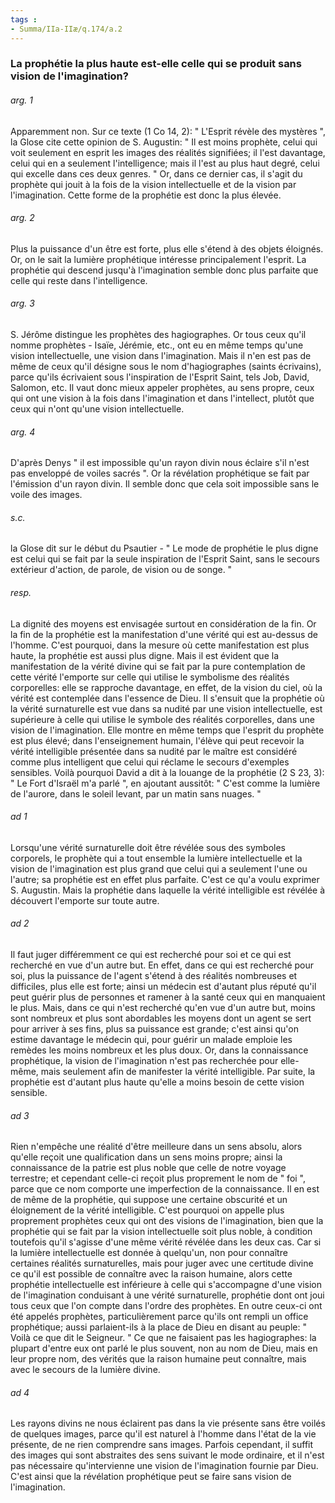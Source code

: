 ```yaml
---
tags : 
- Summa/IIa-IIæ/q.174/a.2
---
```


### La prophétie la plus haute est-elle celle qui se produit sans vision de l'imagination?

###### arg. 1
Apparemment non. Sur ce texte (1 Co 14, 2): " L'Esprit révèle des mystères ", la Glose cite cette opinion de S. Augustin: " Il est moins prophète, celui qui voit seulement en esprit les images des réalités signifiées; il l'est davantage, celui qui en a seulement l'intelligence; mais il l'est au plus haut degré, celui qui excelle dans ces deux genres. " Or, dans ce dernier cas, il s'agit du prophète qui jouit à la fois de la vision intellectuelle et de la vision par l'imagination. Cette forme de la prophétie est donc la plus élevée. 

###### arg. 2
Plus la puissance d'un être est forte, plus elle s'étend à des objets éloignés. Or, on le sait la lumière prophétique intéresse principalement l'esprit. La prophétie qui descend jusqu'à l'imagination semble donc plus parfaite que celle qui reste dans l'intelligence. 

###### arg. 3
S. Jérôme distingue les prophètes des hagiographes. Or tous ceux qu'il nomme prophètes - Isaïe, Jérémie, etc., ont eu en même temps qu'une vision intellectuelle, une vision dans l'imagination. Mais il n'en est pas de même de ceux qu'il désigne sous le nom d'hagiographes (saints écrivains), parce qu'ils écrivaient sous l'inspiration de l'Esprit Saint, tels Job, David, Salomon, etc. Il vaut donc mieux appeler prophètes, au sens propre, ceux qui ont une vision à la fois dans l'imagination et dans l'intellect, plutôt que ceux qui n'ont qu'une vision intellectuelle. 

###### arg. 4
D'après Denys " il est impossible qu'un rayon divin nous éclaire s'il n'est pas enveloppé de voiles sacrés ". Or la révélation prophétique se fait par l'émission d'un rayon divin. Il semble donc que cela soit impossible sans le voile des images. 

###### s.c.
la Glose dit sur le début du Psautier - " Le mode de prophétie le plus digne est celui qui se fait par la seule inspiration de l'Esprit Saint, sans le secours extérieur d'action, de parole, de vision ou de songe. " 

###### resp.
La dignité des moyens est envisagée surtout en considération de la fin. Or la fin de la prophétie est la manifestation d'une vérité qui est au-dessus de l'homme. C'est pourquoi, dans la mesure où cette manifestation est plus haute, la prophétie est aussi plus digne. Mais il est évident que la manifestation de la vérité divine qui se fait par la pure contemplation de cette vérité l'emporte sur celle qui utilise le symbolisme des réalités corporelles: elle se rapproche davantage, en effet, de la vision du ciel, où la vérité est contemplée dans l'essence de Dieu. Il s'ensuit que la prophétie où la vérité surnaturelle est vue dans sa nudité par une vision intellectuelle, est supérieure à celle qui utilise le symbole des réalités corporelles, dans une vision de l'imagination. Elle montre en même temps que l'esprit du prophète est plus élevé; dans l'enseignement humain, l'élève qui peut recevoir la vérité intelligible présentée dans sa nudité par le maître est considéré comme plus intelligent que celui qui réclame le secours d'exemples sensibles. Voilà pourquoi David a dit à la louange de la prophétie (2 S 23, 3): " Le Fort d'Israël m'a parlé ", en ajoutant aussitôt: " C'est comme la lumière de l'aurore, dans le soleil levant, par un matin sans nuages. " 

###### ad 1
Lorsqu'une vérité surnaturelle doit être révélée sous des symboles corporels, le prophète qui a tout ensemble la lumière intellectuelle et la vision de l'imagination est plus grand que celui qui a seulement l'une ou l'autre; sa prophétie est en effet plus parfaite. C'est ce qu'a voulu exprimer S. Augustin. Mais la prophétie dans laquelle la vérité intelligible est révélée à découvert l'emporte sur toute autre. 

###### ad 2
Il faut juger différemment ce qui est recherché pour soi et ce qui est recherché en vue d'un autre but. En effet, dans ce qui est recherché pour soi, plus la puissance de l'agent s'étend à des réalités nombreuses et difficiles, plus elle est forte; ainsi un médecin est d'autant plus réputé qu'il peut guérir plus de personnes et ramener à la santé ceux qui en manquaient le plus. Mais, dans ce qui n'est recherché qu'en vue d'un autre but, moins sont nombreux et plus sont abordables les moyens dont un agent se sert pour arriver à ses fins, plus sa puissance est grande; c'est ainsi qu'on estime davantage le médecin qui, pour guérir un malade emploie les remèdes les moins nombreux et les plus doux. Or, dans la connaissance prophétique, la vision de l'imagination n'est pas recherchée pour elle-même, mais seulement afin de manifester la vérité intelligible. Par suite, la prophétie est d'autant plus haute qu'elle a moins besoin de cette vision sensible. 

###### ad 3
Rien n'empêche une réalité d'être meilleure dans un sens absolu, alors qu'elle reçoit une qualification dans un sens moins propre; ainsi la connaissance de la patrie est plus noble que celle de notre voyage terrestre; et cependant celle-ci reçoit plus proprement le nom de " foi ", parce que ce nom comporte une imperfection de la connaissance. Il en est de même de la prophétie, qui suppose une certaine obscurité et un éloignement de la vérité intelligible. C'est pourquoi on appelle plus proprement prophètes ceux qui ont des visions de l'imagination, bien que la prophétie qui se fait par la vision intellectuelle soit plus noble, à condition toutefois qu'il s'agisse d'une même vérité révélée dans les deux cas. Car si la lumière intellectuelle est donnée à quelqu'un, non pour connaître certaines réalités surnaturelles, mais pour juger avec une certitude divine ce qu'il est possible de connaître avec la raison humaine, alors cette prophétie intellectuelle est inférieure à celle qui s'accompagne d'une vision de l'imagination conduisant à une vérité surnaturelle, prophétie dont ont joui tous ceux que l'on compte dans l'ordre des prophètes. En outre ceux-ci ont été appelés prophètes, particulièrement parce qu'ils ont rempli un office prophétique; aussi parlaient-ils à la place de Dieu en disant au peuple: " Voilà ce que dit le Seigneur. " Ce que ne faisaient pas les hagiographes: la plupart d'entre eux ont parlé le plus souvent, non au nom de Dieu, mais en leur propre nom, des vérités que la raison humaine peut connaître, mais avec le secours de la lumière divine. 

###### ad 4
Les rayons divins ne nous éclairent pas dans la vie présente sans être voilés de quelques images, parce qu'il est naturel à l'homme dans l'état de la vie présente, de ne rien comprendre sans images. Parfois cependant, il suffit des images qui sont abstraites des sens suivant le mode ordinaire, et il n'est pas nécessaire qu'intervienne une vision de l'imagination fournie par Dieu. C'est ainsi que la révélation prophétique peut se faire sans vision de l'imagination. 

